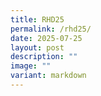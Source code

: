 ```yaml
---
title: RHD25
permalink: /rhd25/
date: 2025-07-25
layout: post
description: ""
image: ""
variant: markdown
---
```

